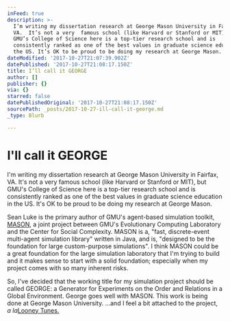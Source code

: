 ```yaml
---
inFeed: true
description: >-
  I’m writing my dissertation research at George Mason University in Fairfax,
  VA.  It’s not a very  famous school (like Harvard or Stanford or MIT), but
  GMU’s College of Science here is a top-tier research school and is
  consistently ranked as one of the best values in graduate science education in
  the US. It’s OK to be proud to be doing my research at George Mason. 
dateModified: '2017-10-27T21:07:39.902Z'
datePublished: '2017-10-27T21:08:17.150Z'
title: I’ll call it GEORGE
author: []
publisher: {}
via: {}
starred: false
datePublishedOriginal: '2017-10-27T21:08:17.150Z'
sourcePath: _posts/2017-10-27-ill-call-it-george.md
_type: Blurb

---
```

# I'll call it GEORGE

I'm writing my dissertation research at George Mason University in Fairfax, VA. It's not a very famous school (like Harvard or Stanford or MIT), but GMU's College of Science here is a top-tier research school and is consistently ranked as one of the best values in graduate science education in the US. It's OK to be proud to be doing my research at George Mason. 

Sean Luke is the primary author of GMU's agent-based simulation toolkit, [MASON][0], a joint project between GMU's Evolutionary Computing Laboratory and the Center for Social Complexity. MASON is a, "fast, discrete-event multi-agent simulation library" written in Java, and is, "designed to be the foundation for large custom-purpose simulations". I think MASON could be a great foundation for the large simulation laboratory that I'm trying to build and it makes sense to start with a solid foundation; especially when my project comes with so many inherent risks. 

So, I've decided that the working title for my simulation project should be called GEORGE: a Generator for Experiments on the Order and Relations in a Global Environment. George goes well with MASON. This work is being done at George Mason University. ...and I feel a bit attached to the project, _a la_[Looney Tunes.][1]

[0]: http://cs.gmu.edu/~eclab/projects/mason/ "Multi-agent Simulation of Networks (or Neighborhoods)"
[1]: https://youtu.be/ArNz8U7tgU4?t=10